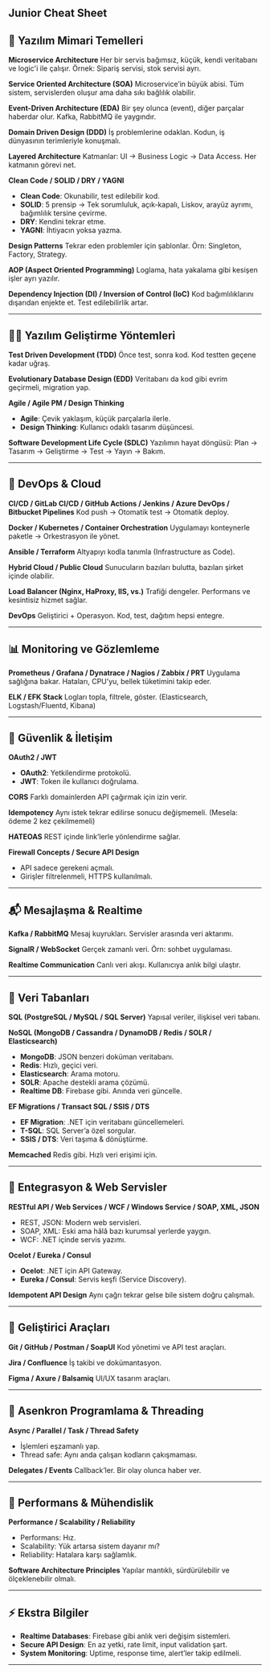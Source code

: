 Junior Cheat Sheet
---

## 🔨 Yazılım Mimari Temelleri

**Microservice Architecture**
Her bir servis bağımsız, küçük, kendi veritabanı ve logic'i ile çalışır. Örnek: Sipariş servisi, stok servisi ayrı.

**Service Oriented Architecture (SOA)**
Microservice’in büyük abisi. Tüm sistem, servislerden oluşur ama daha sıkı bağlılık olabilir.

**Event-Driven Architecture (EDA)**
Bir şey olunca (event), diğer parçalar haberdar olur. Kafka, RabbitMQ ile yaygındır.

**Domain Driven Design (DDD)**
İş problemlerine odaklan. Kodun, iş dünyasının terimleriyle konuşmalı.

**Layered Architecture**
Katmanlar: UI → Business Logic → Data Access. Her katmanın görevi net.

**Clean Code / SOLID / DRY / YAGNI**

* **Clean Code**: Okunabilir, test edilebilir kod.
* **SOLID**: 5 prensip → Tek sorumluluk, açık-kapalı, Liskov, arayüz ayrımı, bağımlılık tersine çevirme.
* **DRY**: Kendini tekrar etme.
* **YAGNI**: İhtiyacın yoksa yazma.

**Design Patterns**
Tekrar eden problemler için şablonlar. Örn: Singleton, Factory, Strategy.

**AOP (Aspect Oriented Programming)**
Loglama, hata yakalama gibi kesişen işler ayrı yazılır.

**Dependency Injection (DI) / Inversion of Control (IoC)**
Kod bağımlılıklarını dışarıdan enjekte et. Test edilebilirlik artar.

---

## 👨‍💻 Yazılım Geliştirme Yöntemleri

**Test Driven Development (TDD)**
Önce test, sonra kod. Kod testten geçene kadar uğraş.

**Evolutionary Database Design (EDD)**
Veritabanı da kod gibi evrim geçirmeli, migration yap.

**Agile / Agile PM / Design Thinking**

* **Agile**: Çevik yaklaşım, küçük parçalarla ilerle.
* **Design Thinking**: Kullanıcı odaklı tasarım düşüncesi.

**Software Development Life Cycle (SDLC)**
Yazılımın hayat döngüsü: Plan → Tasarım → Geliştirme → Test → Yayın → Bakım.

---

## 🚢 DevOps & Cloud

**CI/CD / GitLab CI/CD / GitHub Actions / Jenkins / Azure DevOps / Bitbucket Pipelines**
Kod push → Otomatik test → Otomatik deploy.

**Docker / Kubernetes / Container Orchestration**
Uygulamayı konteynerle paketle → Orkestrasyon ile yönet.

**Ansible / Terraform**
Altyapıyı kodla tanımla (Infrastructure as Code).

**Hybrid Cloud / Public Cloud**
Sunucuların bazıları bulutta, bazıları şirket içinde olabilir.

**Load Balancer (Nginx, HaProxy, IIS, vs.)**
Trafiği dengeler. Performans ve kesintisiz hizmet sağlar.

**DevOps**
Geliştirici + Operasyon. Kod, test, dağıtım hepsi entegre.

---

## 📊 Monitoring ve Gözlemleme

**Prometheus / Grafana / Dynatrace / Nagios / Zabbix / PRT**
Uygulama sağlığına bakar. Hataları, CPU’yu, bellek tüketimini takip eder.

**ELK / EFK Stack**
Logları topla, filtrele, göster. (Elasticsearch, Logstash/Fluentd, Kibana)

---

## 🔐 Güvenlik & İletişim

**OAuth2 / JWT**

* **OAuth2**: Yetkilendirme protokolü.
* **JWT**: Token ile kullanıcı doğrulama.

**CORS**
Farklı domainlerden API çağırmak için izin verir.

**Idempotency**
Aynı istek tekrar edilirse sonucu değişmemeli. (Mesela: ödeme 2 kez çekilmemeli)

**HATEOAS**
REST içinde link’lerle yönlendirme sağlar.

**Firewall Concepts / Secure API Design**

* API sadece gerekeni açmalı.
* Girişler filtrelenmeli, HTTPS kullanılmalı.

---

## 📬 Mesajlaşma & Realtime

**Kafka / RabbitMQ**
Mesaj kuyrukları. Servisler arasında veri aktarımı.

**SignalR / WebSocket**
Gerçek zamanlı veri. Örn: sohbet uygulaması.

**Realtime Communication**
Canlı veri akışı. Kullanıcıya anlık bilgi ulaştır.

---

## 🧠 Veri Tabanları

**SQL (PostgreSQL / MySQL / SQL Server)**
Yapısal veriler, ilişkisel veri tabanı.

**NoSQL (MongoDB / Cassandra / DynamoDB / Redis / SOLR / Elasticsearch)**

* **MongoDB**: JSON benzeri doküman veritabanı.
* **Redis**: Hızlı, geçici veri.
* **Elasticsearch**: Arama motoru.
* **SOLR**: Apache destekli arama çözümü.
* **Realtime DB**: Firebase gibi. Anında veri güncelle.

**EF Migrations / Transact SQL / SSIS / DTS**

* **EF Migration**: .NET için veritabanı güncellemeleri.
* **T-SQL**: SQL Server’a özel sorgular.
* **SSIS / DTS**: Veri taşıma & dönüştürme.

**Memcached**
Redis gibi. Hızlı veri erişimi için.

---

## 🔄 Entegrasyon & Web Servisler

**RESTful API / Web Services / WCF / Windows Service / SOAP, XML, JSON**

* REST, JSON: Modern web servisleri.
* SOAP, XML: Eski ama hâlâ bazı kurumsal yerlerde yaygın.
* WCF: .NET içinde servis yazımı.

**Ocelot / Eureka / Consul**

* **Ocelot**: .NET için API Gateway.
* **Eureka / Consul**: Servis keşfi (Service Discovery).

**Idempotent API Design**
Aynı çağrı tekrar gelse bile sistem doğru çalışmalı.

---

## 🧰 Geliştirici Araçları

**Git / GitHub / Postman / SoapUI**
Kod yönetimi ve API test araçları.

**Jira / Confluence**
İş takibi ve dokümantasyon.

**Figma / Axure / Balsamiq**
UI/UX tasarım araçları.

---

## 🧵 Asenkron Programlama & Threading

**Async / Parallel / Task / Thread Safety**

* İşlemleri eşzamanlı yap.
* Thread safe: Aynı anda çalışan kodların çakışmaması.

**Delegates / Events**
Callback’ler. Bir olay olunca haber ver.

---

## 📐 Performans & Mühendislik

**Performance / Scalability / Reliability**

* Performans: Hız.
* Scalability: Yük artarsa sistem dayanır mı?
* Reliability: Hatalara karşı sağlamlık.

**Software Architecture Principles**
Yapılar mantıklı, sürdürülebilir ve ölçeklenebilir olmalı.

---

## ⚡ Ekstra Bilgiler

* **Realtime Databases**: Firebase gibi anlık veri değişim sistemleri.
* **Secure API Design**: En az yetki, rate limit, input validation şart.
* **System Monitoring**: Uptime, response time, alert’ler takip edilmeli.

---
